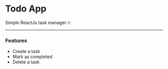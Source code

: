 # Todo App
Simple ReactJs task manager 🔥

---

### Features

- Create a task
- Mark as completed
- Delete a task
